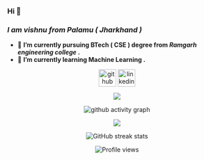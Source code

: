### Hi 👋
### *I am vishnu from Palamu ( Jharkhand )*
- 🔭 **I’m currently pursuing BTech ( CSE ) degree from *Ramgarh engineering college* .** 
- 🌱 **I’m currently learning Machine Learning .**

<div align="center">

[<img align="center" src='https://cdn.jsdelivr.net/npm/simple-icons@3.0.1/icons/github.svg' alt='github' height='40'>](https://github.com/vishnu95075) 
[<img align="center" src='https://cdn.jsdelivr.net/npm/simple-icons@3.0.1/icons/linkedin.svg' alt='linkedin' height='40'>](https://www.linkedin.com/in/vishnukp95075/) 
</div>
 <!--
<h2 align="center"> 🔭 Technology Stack</h2>

<p align="center">
 <img src="https://img.shields.io/badge/node.js%20-%2343853D.svg?&style=for-the-badge&logo=C++.cpp&logoColor=white" />&nbsp;&nbsp;&nbsp;
    <img src="https://img.shields.io/badge/html5%20-%2343853D.svg?&style=for-the-badge&logo=html5&logoColor=white"     />&nbsp;&nbsp;&nbsp;
<img src="https://img.shields.io/badge/css3%20-%2343853D.svg?&style=for-the-badge&logo=css3&logoColor=white " />&nbsp;&nbsp;
<img src="https://img.shields.io/badge/javascript%20-%2343853D.svg?&style=for-the-badge&logo=javascript&logoColor=white " />&nbsp;&nbsp;
<img src="https://img.shields.io/badge/python%20-%2342853D.svg?&style=for-the-badge&logo=python&logoColor=white" />&nbsp;&nbsp; 
<img src="https://img.shields.io/badge/git%20-%231572B6.svg?&style=for-the-badge&logo=git&logoColor=white" />&nbsp;&nbsp;
 </p>
 -->
    
<div align="center">
    <img src="https://github-readme-stats.vercel.app/api?username=vishnu95075&&show_icons=true&title_color=000000&icon_color=bb2acf&text_color=0714EE&bg_color=0ffff1">
</div>
    
 <div align="center">
     
     
![github activity graph](https://activity-graph.herokuapp.com/graph?username=vishnu95075&theme=dracula&layout=compact&title_color=FF69B4&hide_border=true&area=true)
</div>
 
<div align="center">
<img src="https://github-readme-stats.vercel.app/api/top-langs/?username=vishnu95075&layout=compact&theme=react&count_private=false" />
</div>

<div align="center">
    
![GitHub streak stats](https://github-readme-streak-stats.herokuapp.com/?user=vishnu95075)  
</div>
    
<div align="center">
        
![Profile views](https://gpvc.arturio.dev/vishnu95075)  
 </div>



